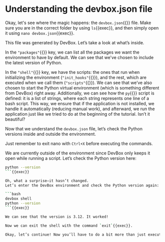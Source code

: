 # Understanding the devbox.json file

Okay, let's see where the magic happens: the `devbox.json`{{}} file. Make sure you are in the correct folder by using `ls`{{exec}}, and then simply open it using `nano devbox.json`{{exec}}.

This file was generated by DevBox. Let’s take a look at what’s inside.

In the `"packages"`{{}} key, we can list all the packages we want the environment to have by default. We can see that we've chosen to include the latest version of Python.

In the `"shell"`{{}} key, we have the scripts: the ones that run when initializing the environment (`"init_hooks"`{{}}), and the rest, which are executed when we call them (`"scripts"`{{}}). We can see that we’ve also chosen to start the Python virtual environment (which is something different from DevBox) right away. Additionally, we can see how the `py`{{}} script is defined: it is a list of strings, where each string represents one line of a bash script. This way, we ensure that if the application is not installed, we handle it automatically (reducing manual work), and afterward, we run the application just like we tried to do at the beginning of the tutorial. Isn’t it beautiful?

Now that we understand the `devbox.json` file, let’s check the Python versions inside and outside the environment.

Just remember to exit nano with `Ctrl+X` before executing the commands.

We are currently outside of the environment since DevBox only keeps it open while running a script. Let’s check the Python version here:

```bash
python --version
```{{exec}}

Oh, what a surprise—it hasn’t changed.
Let’s enter the DevBox environment and check the Python version again:

```bash
devbox shell
python --version
```{{exec}}

We can see that the version is 3.12. It worked!

Now we can exit the shell with the command `exit`{{exec}}.

Okay, let’s continue! Now you’ll have to do a bit more than just executing commands.
